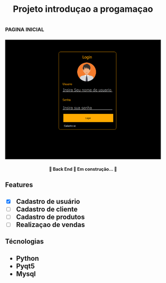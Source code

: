 <h1 align="center ">Projeto introduçao a progamaçao <h1>
<h1 align = "center">
<h3>PAGINA INICIAL<H3>
  <img alt="NextLevelWeek" title="#NextLevelWeek" src="./img/inicio.png" />
</h1>

<h4 align="center"> 
	🚧  Back End   🚀 Em construção...  🚧
</h4>

<h2>Features<h2>

- [x] Cadastro de usuário
- [ ] Cadastro de cliente
- [ ] Cadastro de produtos
- [ ] Realizaçao de vendas

<h2> Técnologias<h2>
<ul>
<li>Python
<li>Pyqt5
<li>Mysql
<ul>


